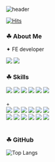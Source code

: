 <div>
  
  ![header](https://capsule-render.vercel.app/api?type=soft&color=0:FFFFFF,100:00F260&text=Welcome!&fontAlignY=45&fontSize=40&height=150&animation=twinkling&desc=I'm%20윤서%20(Yoonseo%20Choi)%20😎&descAlignY=70)

[![Hits](https://hits.seeyoufarm.com/api/count/incr/badge.svg?url=https%3A%2F%2Fgithub.com%2Foiooeo&count_bg=%23A2C8FF&title_bg=%23000000&icon=github.svg&icon_color=%23FFFFFF&title=GitHub&edge_flat=false)](https://hits.seeyoufarm.com)

### ☘︎ About Me

✦ FE developer

<a href="https://velog.io/@choiys1103" target="_blank"><img src="https://img.shields.io/badge/Velog-20C997?style=flat&logo=velog&logoColor=white"/></a> <a href="mailto:choiys1103@naver.com" target="_blank"><img src="https://img.shields.io/badge/Mail-EA4335?style=flat&logo=Gmail&logoColor=white"/></a>

### ☘︎ Skills

  <img src="https://img.shields.io/badge/REACT-61DAFB?style=flat&logo=react&logoColor=white"/>
  <img src="https://img.shields.io/badge/Javascript-F7DF1E?style=flat&logo=javascript&logoColor=white"/>
  <img src="https://img.shields.io/badge/Typescript-3178C6?style=flat&logo=typescript&logoColor=white"/>
  <img src="https://img.shields.io/badge/Supabase-3FCF8E?style=flat&logo=supabase&logoColor=white"/>
  <img src="https://img.shields.io/badge/Firebase-FFCA28?style=flat&logo=firebase&logoColor=white"/>
  <img src="https://img.shields.io/badge/Styled%20Components-DB7093?style=flat&logo=styledcomponents&logoColor=white"/>
  <br/>
  <br/>
  +
  <br/>
  <img src="https://img.shields.io/badge/Python-3776AB?style=flat&logo=python&logoColor=white"/>
  <img src="https://img.shields.io/badge/Django-092E20?style=flat&logo=django&logoColor=white"/>
  <img src="https://img.shields.io/badge/Android%20Studio-3DDC84?style=flat&logo=androidstudio&logoColor=white"/>
  <img src="https://img.shields.io/badge/Redux-764ABC?style=flat&logo=redux&logoColor=white"/>
  <img src="https://img.shields.io/badge/MySQL-4479A1?style=flat&logo=mysql&logoColor=white"/>
  <img src="https://img.shields.io/badge/MongoDB-47A248?style=flat&logo=mongodb&logoColor=white"/>
  <br/>
  <img src="https://img.shields.io/badge/HTML5-E34F26?style=flat&logo=html5&logoColor=white"/>
  <img src="https://img.shields.io/badge/CSS3-1572B6?style=flat&logo=css3&logoColor=white"/>
  <img src="https://img.shields.io/badge/Amazon%20AWS-232F3E?style=flat&logo=amazonaws&logoColor=white"/>
  <img src="https://img.shields.io/badge/Terraform-7B42BC?style=flat&logo=terraform&logoColor=white"/>
  <img src="https://img.shields.io/badge/Glitch-3333FF?style=flat&logo=glitch&logoColor=white"/>
  <img src="https://img.shields.io/badge/Vercel-000000?style=flat&logo=vercel&logoColor=white"/>

  <br/>
  <br/>

### ☘︎ GitHub

![Top Langs](https://github-readme-stats.vercel.app/api/top-langs/?username=oiooeo&layout=compact)

</div>
